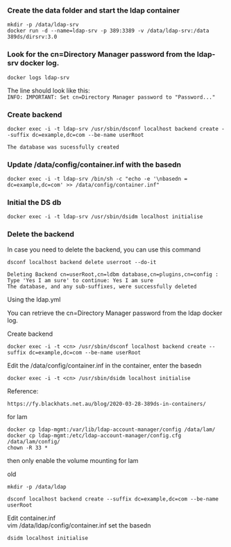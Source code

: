 ### Create the data folder and start the ldap container
```
mkdir -p /data/ldap-srv
docker run -d --name=ldap-srv -p 389:3389 -v /data/ldap-srv:/data 389ds/dirsrv:3.0
```

### Look for the cn=Directory Manager password from the ldap-srv docker log.
```
docker logs ldap-srv
```
The line should look like this:  
````INFO: IMPORTANT: Set cn=Directory Manager password to "Password..."````

### Create backend
```
docker exec -i -t ldap-srv /usr/sbin/dsconf localhost backend create --suffix dc=example,dc=com --be-name userRoot
```
````The database was sucessfully created````

### Update /data/config/container.inf with the basedn
```
docker exec -i -t ldap-srv /bin/sh -c "echo -e '\nbasedn = dc=example,dc=com' >> /data/config/container.inf"
```

### Initial the DS db
```
docker exec -i -t ldap-srv /usr/sbin/dsidm localhost initialise
```





### Delete the backend
In case you need to delete the backend, you can use this command  
```
dsconf localhost backend delete userroot --do-it
```
````
Deleting Backend cn=userRoot,cn=ldbm database,cn=plugins,cn=config :
Type 'Yes I am sure' to continue: Yes I am sure
The database, and any sub-suffixes, were successfully deleted
````

Using the ldap.yml  

You can retrieve the cn=Directory Manager password from the ldap docker log.

Create backend

```
docker exec -i -t <cn> /usr/sbin/dsconf localhost backend create --suffix dc=example,dc=com --be-name userRoot
```
Edit the /data/config/container.inf in the container, enter the basedn

```
docker exec -i -t <cn> /usr/sbin/dsidm localhost initialise
```

Reference:  

```
https://fy.blackhats.net.au/blog/2020-03-28-389ds-in-containers/
```

for lam

```
docker cp ldap-mgmt:/var/lib/ldap-account-manager/config /data/lam/
docker cp ldap-mgmt:/etc/ldap-account-manager/config.cfg /data/lam/config/
chown -R 33 *
```

then only enable the volume mounting for lam

old

```
mkdir -p /data/ldap

dsconf localhost backend create --suffix dc=example,dc=com --be-name userRoot  
```

Edit container.inf  
vim /data/ldap/config/container.inf
set the basedn

```
dsidm localhost initialise
```


